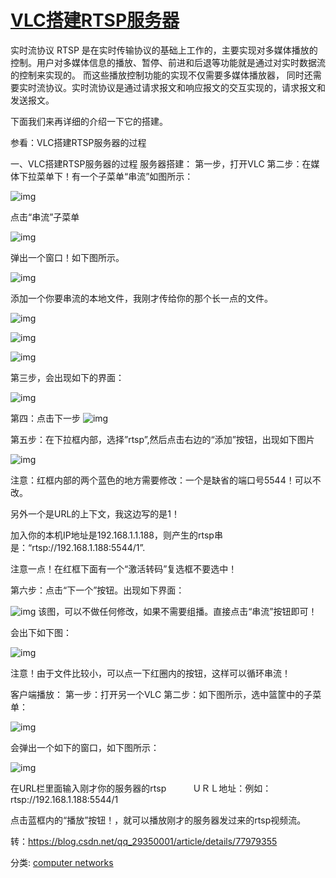 # [VLC搭建RTSP服务器](https://www.cnblogs.com/jiu0821/p/11406055.html)



实时流协议 RTSP 是在实时传输协议的基础上工作的，主要实现对多媒体播放的控制。用户对多媒体信息的播放、暂停、前进和后退等功能就是通过对实时数据流的控制来实现的。 而这些播放控制功能的实现不仅需要多媒体播放器， 同时还需要实时流协议。实时流协议是通过请求报文和响应报文的交互实现的，请求报文和发送报文。

下面我们来再详细的介绍一下它的搭建。

参看：VLC搭建RTSP服务器的过程

一、VLC搭建RTSP服务器的过程
服务器搭建：
第一步，打开VLC
第二步：在媒体下拉菜单下！有一个子菜单“串流”如图所示：

![img](https://img2018.cnblogs.com/blog/504727/201908/504727-20190824205331737-1538992667.png)

 

点击“串流”子菜单

![img](https://img2018.cnblogs.com/blog/504727/201908/504727-20190824205344657-2072220192.png)

 

弹出一个窗口！如下图所示。

![img](https://img2018.cnblogs.com/blog/504727/201908/504727-20190824205353411-208824769.png)

 

添加一个你要串流的本地文件，我刚才传给你的那个长一点的文件。

 ![img](https://img2018.cnblogs.com/blog/504727/201908/504727-20190824205403474-1027149024.png)

![img](https://img2018.cnblogs.com/blog/504727/201908/504727-20190824205414141-1795353516.png)

![img](https://img2018.cnblogs.com/blog/504727/201908/504727-20190824205428321-88027744.png)

 

 

第三步，会出现如下的界面：

![img](https://img2018.cnblogs.com/blog/504727/201908/504727-20190824205445852-2058479947.png)

 


第四：点击下一步
 ![img](https://img2018.cnblogs.com/blog/504727/201908/504727-20190824205456071-862952002.png)

 

第五步：在下拉框内部，选择”rtsp”,然后点击右边的“添加”按钮，出现如下图片

![img](https://img2018.cnblogs.com/blog/504727/201908/504727-20190824205507230-1206800845.png)

 


注意：红框内部的两个蓝色的地方需要修改：一个是缺省的端口号5544！可以不改。

另外一个是URL的上下文，我这边写的是1！

加入你的本机IP地址是192.168.1.1.188，则产生的rtsp串是：“rtsp://192.168.1.188:5544/1”.

注意一点！在红框下面有一个“激活转码”复选框不要选中！

第六步：点击“下一个”按钮。出现如下界面：

![img](https://img2018.cnblogs.com/blog/504727/201908/504727-20190824205529279-1417048831.png)
该图，可以不做任何修改，如果不需要组播。直接点击“串流”按钮即可！

会出下如下图：

 ![img](https://img2018.cnblogs.com/blog/504727/201908/504727-20190824205631706-324330372.png)

 

注意！由于文件比较小，可以点一下红圈内的按钮，这样可以循环串流！

 

客户端播放：
第一步：打开另一个VLC
第二步：如下图所示，选中篮筐中的子菜单：

![img](https://img2018.cnblogs.com/blog/504727/201908/504727-20190824205641084-1913383927.png)

 


会弹出一个如下的窗口，如下图所示：

 

![img](https://img2018.cnblogs.com/blog/504727/201908/504727-20190824205730319-188134270.png)

 

在URL栏里面输入刚才你的服务器的rtsp　　　ＵＲＬ地址：例如：rtsp://192.168.1.188:5544/1

点击蓝框内的“播放”按钮！，就可以播放刚才的服务器发过来的rtsp视频流。

 

转：https://blog.csdn.net/qq_29350001/article/details/77979355



分类: [computer networks](https://www.cnblogs.com/jiu0821/category/643087.html)